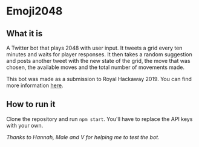 # Emoji2048

## What it is
A Twitter bot that plays 2048 with user input. It tweets a grid every ten minutes and waits for player responses. It then takes a random suggestion and posts another tweet with the new state of the grid, the move that was chosen, the available moves and the total number of movements made.

This bot was made as a submission to Royal Hackaway 2019. You can find more information [here](https://devpost.com/software/emoji2048).

## How to run it
Clone the repository and run `npm start`. You'll have to replace the API keys with your own.


_Thanks to Hannah, Male and V for helping me to test the bot._
